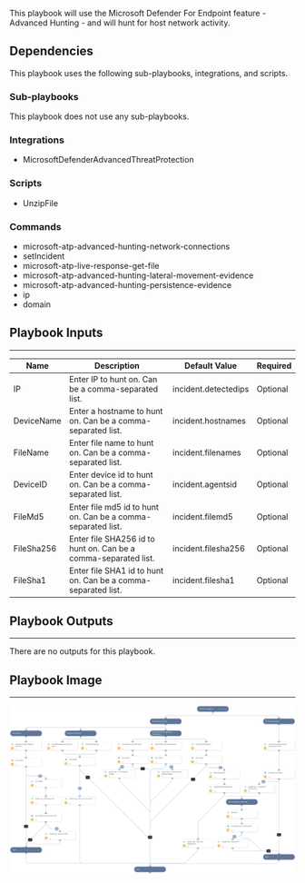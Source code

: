 This playbook will use the Microsoft Defender For Endpoint feature - Advanced Hunting - and will hunt for host network activity.

## Dependencies
This playbook uses the following sub-playbooks, integrations, and scripts.

### Sub-playbooks
This playbook does not use any sub-playbooks.

### Integrations
* MicrosoftDefenderAdvancedThreatProtection

### Scripts
* UnzipFile

### Commands
* microsoft-atp-advanced-hunting-network-connections
* setIncident
* microsoft-atp-live-response-get-file
* microsoft-atp-advanced-hunting-lateral-movement-evidence
* microsoft-atp-advanced-hunting-persistence-evidence
* ip
* domain

## Playbook Inputs
---

| **Name** | **Description** | **Default Value** | **Required** |
| --- | --- | --- | --- |
| IP | Enter IP to hunt on. Can be a comma-separated list. | incident.detectedips | Optional |
| DeviceName | Enter a hostname to hunt on. Can be a comma-separated list. | incident.hostnames | Optional |
| FileName | Enter file name to hunt on. Can be a comma-separated list. | incident.filenames | Optional |
| DeviceID | Enter device id to hunt on. Can be a comma-separated list. | incident.agentsid | Optional |
| FileMd5 | Enter file md5 id to hunt on. Can be a comma-separated list. | incident.filemd5 | Optional |
| FileSha256 | Enter file SHA256 id to hunt on. Can be a comma-separated list. | incident.filesha256 | Optional |
| FileSha1 | Enter file SHA1 id to hunt on. Can be a comma-separated list. | incident.filesha1 | Optional |

## Playbook Outputs
---
There are no outputs for this playbook.

## Playbook Image
---
![MDE - Host Advanced Hunting For Network Activity](../doc_files/MDE_-_Host_Advanced_Hunting_For_Network_Activity.png)